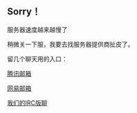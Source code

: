## Sorry！

服务器速度越来越慢了

稍微关一下服，我要去找服务器提供商扯皮了。

留几个聊天用的入口：

[腾讯邮箱](http://mail.qq.com)

[网易邮箱](http://mail.163.com)

[我们的IRC版聊](https://kiwiirc.com/nextclient/irc.freenode.net#misaliu)
